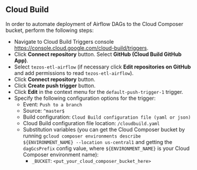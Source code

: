 ## Cloud Build

In order to automate deployment of Airflow DAGs to the Cloud Composer bucket, perform the following steps:

- Navigate to Cloud Build Triggers console https://console.cloud.google.com/cloud-build/triggers.
- Click **Connect repository** button. Select **GitHub (Cloud Build GitHub App)**.
- Select `tezos-etl-airflow` (if necessary click **Edit repositories on GitHub** and add permissions to read `tezos-etl-airflow`).
- Click **Connect repository** button.
- Click **Create push trigger** button.
- Click **Edit** in the context menu for the `default-push-trigger-1` trigger.
- Specify the following configuration options for the trigger:
    - Event: `Push to a branch`
    - Source: `^master$`
    - Build configuration: `Cloud Build configuration file (yaml or json)`
    - Cloud Build configuration file location: `/cloudbuild.yaml`
    - Substitution variables (you can get the Cloud Composer bucket by running 
      `gcloud composer environments describe ${ENVIRONMENT_NAME} --location us-central1` and getting 
      the `dagGcsPrefix` config value, 
      where `${ENVIRONMENT_NAME}` is your Cloud Composer environment name):
        - `_BUCKET`: `<put_your_cloud_composer_bucket_here>`